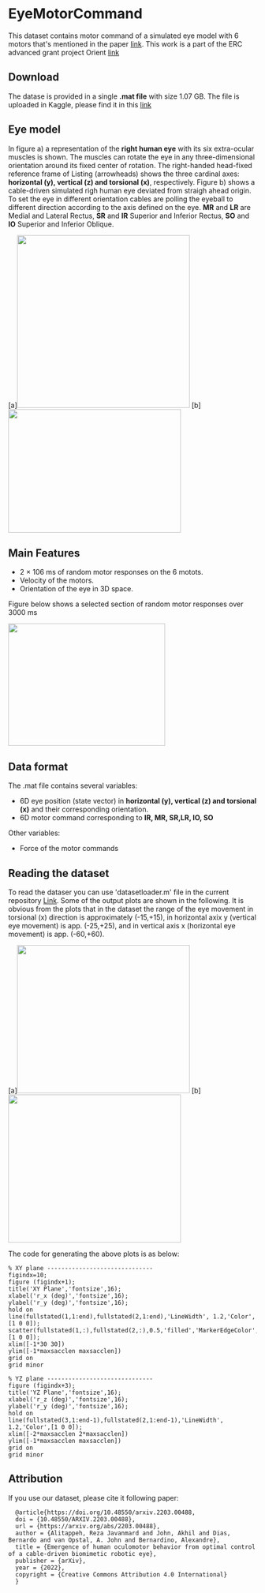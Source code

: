 # EyeMotorCommand
This dataset contains motor command of a simulated eye model with 6 motors that's mentioned in the paper [link](https://arxiv.org/abs/2203.00488). This work is a part of the ERC advanced grant project Orient [link](https://cordis.europa.eu/project/id/693400)

## Download

The datase is provided in a single **.mat file** with size 1.07 GB. The file is uploaded in Kaggle, please find it in this [link](https://www.kaggle.com/datasets/rezajavanmard/eye-motorcommand-dataset) 


## Eye model

In figure a) a representation of the **right human eye** with its six extra-ocular muscles is shown. The muscles can rotate the eye in any three-dimensional orientation
around its fixed center of rotation. The right-handed head-fixed reference frame of Listing (arrowheads) shows the three cardinal axes: **horizontal (y), vertical (z) and torsional (x)**, respectively. Figure b) shows a cable-driven simulated righ human eye deviated from straigh ahead origin. To set the eye in different orientation cables are polling the eyeball to different direction according to the axis defined on the eye. **MR** and **LR** are Medial and Lateral Rectus, **SR** and **IR** Superior and Inferior Rectus, **SO** and **IO** Superior and Inferior Oblique.

<p float="left">
[a]<img src="https://user-images.githubusercontent.com/4155147/184099676-587f885f-f90d-46c2-b1d1-bceab9402782.PNG" width="350" height="350">
[b]<img src="https://user-images.githubusercontent.com/4155147/184099710-8d8e9a51-3c40-4330-bc9b-d9bf85383072.png" width="350" height="250">
</p>

## Main Features
- 2 × 106 ms of random motor responses on the 6 motots.
- Velocity of the motors.
- Orientation of the eye in 3D space.

Figure below shows a selected section of random motor responses over 3000 ms

<img src="https://user-images.githubusercontent.com/4155147/184104496-f34c603d-fac1-49c7-bf4d-31151070856f.png" width="318" height="248">

## Data format

The .mat file contains several variables: 
* 6D eye position (state vector) in **horizontal (y), vertical (z) and torsional (x)** and their corresponding orientation.
* 6D motor command corresponding to **IR, MR, SR,LR, IO, SO** 

Other variables:
* Force of the motor commands

## Reading the dataset

To read the dataser you can use 'datasetloader.m' file in the current repository [Link](https://github.com/Reza64/Eye_MotorCommand_Dataset/blob/main/datasetloader.m). 
Some of the output plots are shown in the following. It is obvious from the plots that in the dataset the range of the eye movement in torsional (x) direction is approximately (-15,+15), in horizontal axix y (vertical eye movement) is app. (-25,+25), and in vertical axis x (horizontal eye movement) is app. (-60,+60). 

<p float="left">
[a]<img src="https://user-images.githubusercontent.com/4155147/184123487-6a493258-c294-4e90-be5c-1f68eeeebb9b.png" width="350" height="300">
[b]<img src="https://user-images.githubusercontent.com/4155147/184123755-09719da0-d6b9-4e77-8925-250430f8496d.png" width="350" height="300">
</p>

The code for generating the above plots is as below:

```
% XY plane ------------------------------
figindx=10;
figure (figindx+1);
title('XY Plane','fontsize',16);
xlabel('r_x (deg)','fontsize',16);
ylabel('r_y (deg)','fontsize',16);
hold on
line(fullstated(1,1:end),fullstated(2,1:end),'LineWidth', 1.2,'Color',[1 0 0]);
scatter(fullstated(1,:),fullstated(2,:),0.5,'filled','MarkerEdgeColor',[1 0 0]);
xlim([-1*30 30])
ylim([-1*maxsacclen maxsacclen])
grid on
grid minor

% YZ plane ------------------------------
figure (figindx+3);
title('YZ Plane','fontsize',16);
xlabel('r_z (deg)','fontsize',16);
ylabel('r_y (deg)','fontsize',16);
hold on
line(fullstated(3,1:end-1),fullstated(2,1:end-1),'LineWidth', 1.2,'Color',[1 0 0]);
xlim([-2*maxsacclen 2*maxsacclen])
ylim([-1*maxsacclen maxsacclen])
grid on
grid minor
```


## Attribution

If you use our dataset, please cite it following paper:
```
  @article{https://doi.org/10.48550/arxiv.2203.00488,
  doi = {10.48550/ARXIV.2203.00488},  
  url = {https://arxiv.org/abs/2203.00488},  
  author = {Alitappeh, Reza Javanmard and John, Akhil and Dias, Bernardo and van Opstal, A. John and Bernardino, Alexandre},    
  title = {Emergence of human oculomotor behavior from optimal control of a cable-driven biomimetic robotic eye},  
  publisher = {arXiv},  
  year = {2022},  
  copyright = {Creative Commons Attribution 4.0 International}
  }
```
